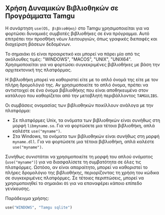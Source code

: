 ## Χρήση Δυναμικών Βιβλιοθηκών σε Προγράμματα Tamgu

Η συνάρτηση `use(OS, βιβλιοθήκη)` στο Tamgu χρησιμοποιείται για να φορτώσει δυναμικές συμβατές βιβλιοθήκες σε ένα πρόγραμμα. Αυτό επιτρέπει την προσθήκη νέων λειτουργιών, όπως γραφικές διεπαφές και διαχείριση βάσεων δεδομένων.

Το σημαιάκι `OS` είναι προαιρετικό και μπορεί να πάρει μία από τις ακόλουθες τιμές: "WINDOWS", "MACOS", "UNIX", "UNIX64". Χρησιμοποιείται για να φορτώσει συγκεκριμένες βιβλιοθήκες με βάση την αρχιτεκτονική της πλατφόρμας.

Η βιβλιοθήκη μπορεί να καθοριστεί είτε με το απλό όνομά της είτε με τον πλήρη δρομολόγιό της. Αν χρησιμοποιείτε το απλό όνομα, πρέπει να αντιστοιχεί σε ένα όνομα βιβλιοθήκης που είναι αποθηκευμένο στον κατάλογο που καθορίζεται από την μεταβλητή περιβάλλοντος `TAMGULIBS`.

Οι συμβάσεις ονομασίας των βιβλιοθηκών ποικίλλουν ανάλογα με την πλατφόρμα:
- Σε πλατφόρμες Unix, τα ονόματα των βιβλιοθηκών είναι συνήθως στη μορφή `libmyname.so`. Για να φορτώσετε μια τέτοια βιβλιοθήκη, απλά καλέστε `use("myname")`.
- Στα Windows, τα ονόματα των βιβλιοθηκών είναι συνήθως στη μορφή `myname.dll`. Για να φορτώσετε μια τέτοια βιβλιοθήκη, απλά καλέστε `use("myname")`.

Συνήθως συνιστάται να χρησιμοποιείτε τη μορφή του απλού ονόματος (`use("myname")`) για να διασφαλίσετε τη συμβατότητα σε όλες τις πλατφόρμες. Ωστόσο, αν είναι απαραίτητο, μπορεί να καθοριστεί το πλήρες δρομολόγιο της βιβλιοθήκης, περιορίζοντας τη χρήση του κώδικα σε συγκεκριμένες πλατφόρμες. Σε τέτοιες περιπτώσεις, μπορεί να χρησιμοποιηθεί το σημαιάκι `OS` για να επαναφέρει κάποιο επίπεδο γενίκευσης.

Παράδειγμα χρήσης:
```python
use("WINDOWS", "Tamgu sqlite")
```